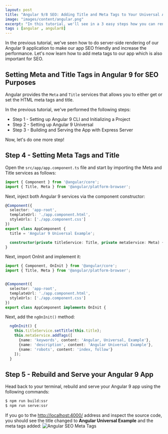 ```yaml
---
layout: post
title: "Angular 9/8 SEO: Adding Title and Meta Tags to Your Universal App"
image: "images/content/angular.png"
excerpt: "In this tutorial, we'll see in a 3 easy steps how you can render your Angular 8 application on the server to make it SEO-friendly and boost its performance using the Angular Universal technology" 
tags : [angular , angular8] 
---
```


In the previous tutorial, we've seen how to do server-side rendering of our Angular 9 application to make our app SEO friendly and increase the performance. Let's now learn how to add  meta tags to our app which is also important for SEO.


## Setting Meta and Title Tags in Angular 9 for SEO Purposes

Angular provides the `Meta` and `Title` services that allows you to either get or set the HTML meta tags and title.

In the previous tutorial, we've performed the following steps:

- Step 1 - Setting up Angular 9 CLI and Initializing a Project
- Step 2 - Setting up Angular 9 Universal 
- Step 3 - Building and Serving the App with Express Server

Now, let's do one more step!

## Step 4 - Setting Meta Tags and Title

Open the `src/app/app.component.ts` file and start by importing the Meta and Title services as follows:

```ts
import { Component } from '@angular/core';
import { Title, Meta } from '@angular/platform-browser';

```

Next, inject both Angular 9 services via the component constructor:

```ts
@Component({
  selector: 'app-root',
  templateUrl: './app.component.html',
  styleUrls: ['./app.component.css']
})
export class AppComponent {
  title = 'Angular 9 Universal Example';

  constructor(private titleService: Title, private metaService: Meta) {}
}
```

Next, import OnInit and implement it:

```ts
import { Component, OnInit } from '@angular/core';
import { Title, Meta } from '@angular/platform-browser';


@Component({
  selector: 'app-root',
  templateUrl: './app.component.html',
  styleUrls: ['./app.component.css']
})
export class AppComponent implements OnInit {
```

Next, add the `ngOnInit()` method:

```ts
  ngOnInit() {
    this.titleService.setTitle(this.title);
    this.metaService.addTags([
      {name: 'keywords', content: 'Angular, Universal, Example'},
      {name: 'description', content: 'Angular Universal Example'},
      {name: 'robots', content: 'index, follow'}
    ]);
  }
```

## Step 5 - Rebuild and Serve your Angular 9 App

Head back to your terminal, rebuild and serve your Angular 9 app using the following commands:

```bash
$ npm run build:ssr 
$ npm run serve:ssr
```

If you go to the [http://localhost:4000/](http://localhost:4000/) address and inspect the source code, you should see the title changed to **Angular Universal Example** and the meta tags added:
![Angular SEO Meta Tags](https://www.techiediaries.com/assets/images/angular-meta-tags.png)

